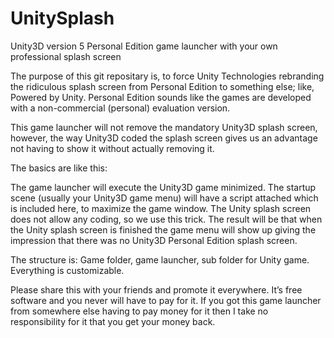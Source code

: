 # UnitySplash
Unity3D version 5 Personal Edition game launcher with your own professional splash screen

The purpose of this git repositary is, to force Unity Technologies rebranding the ridiculous splash screen from Personal Edition to something else; like, Powered by Unity. Personal Edition sounds like the games are developed with a non-commercial (personal) evaluation version.

This game launcher will not remove the mandatory Unity3D splash screen, however, the way Unity3D coded the splash screen gives us an advantage not having to show it without actually removing it.

The basics are like this:

The game launcher will execute the Unity3D game minimized. The startup scene (usually your Unity3D game menu) will have a script attached which is included here, to maximize the game window. The Unity splash screen does not allow any coding, so we use this trick. The result will be that when the Unity splash screen is finished the game menu will show up giving the impression that there was no Unity3D Personal Edition splash screen.

The structure is: Game folder, game launcher, sub folder for Unity game. Everything is customizable.

Please share this with your friends and promote it everywhere. It’s free software and you never will have to pay for it. If you got this game launcher from somewhere else having to pay money for it then I take no responsibility for it that you get your money back.
